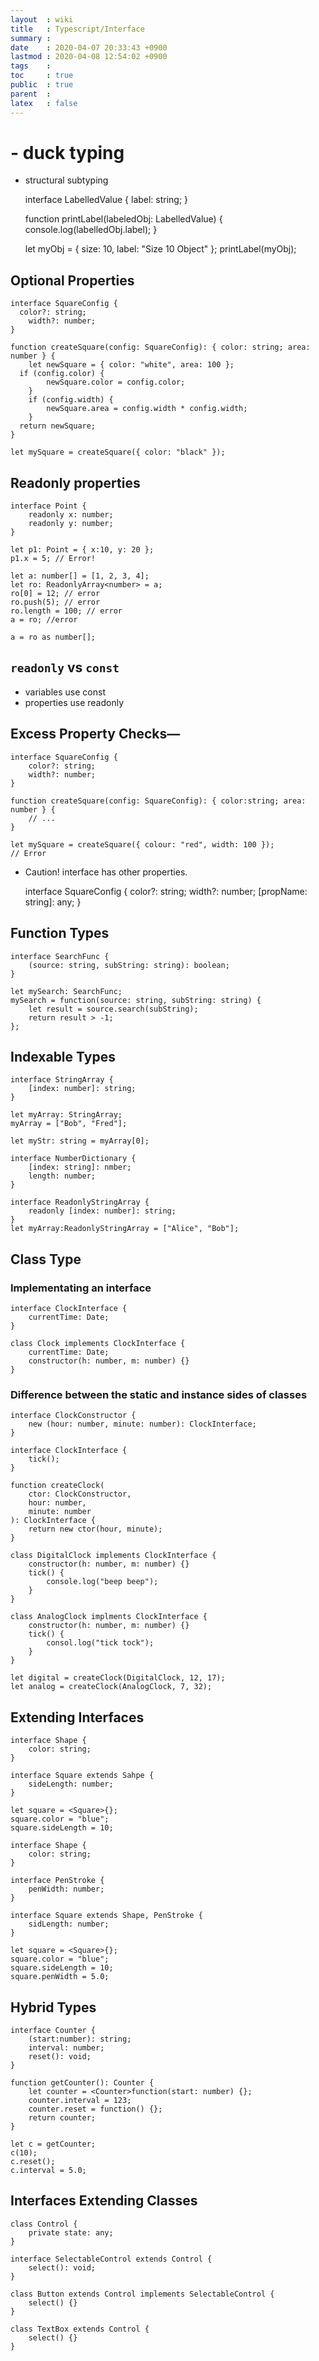 ```yaml
---
layout  : wiki
title   : Typescript/Interface
summary : 
date    : 2020-04-07 20:33:43 +0900
lastmod : 2020-04-08 12:54:02 +0900
tags    : 
toc     : true
public  : true
parent  : 
latex   : false
---
```


# - duck typing
- structural subtyping

    interface LabelledValue {
    	label: string;
    }
    
    function printLabel(labeledObj: LabelledValue) {
    	console.log(labelledObj.label);
    }
    
    let myObj = { size: 10, label: "Size 10 Object" };
    printLabel(myObj);

## Optional Properties

    interface SquareConfig {
      color?: string;
    	width?: number;
    }
    
    function createSquare(config: SquareConfig): { color: string; area: number } {
    	let newSquare = { color: "white", area: 100 };
      if (config.color) {
    		newSquare.color = config.color;
    	}
    	if (config.width) {
    		newSquare.area = config.width * config.width;
    	}
      return newSquare;
    }
    
    let mySquare = createSquare({ color: "black" });

## Readonly properties

    interface Point {
    	readonly x: number;
    	readonly y: number;
    }
    
    let p1: Point = { x:10, y: 20 };
    p1.x = 5; // Error!

    let a: number[] = [1, 2, 3, 4];
    let ro: ReadonlyArray<number> = a;
    ro[0] = 12; // error
    ro.push(5); // error
    ro.length = 100; // error
    a = ro; //error

    a = ro as number[];

## `readonly` vs `const`

- variables use const
- properties use readonly

## Excess Property Checks—

    interface SquareConfig {
    	color?: string;
    	width?: number;
    }
    
    function createSquare(config: SquareConfig): { color:string; area: number } {
    	// ...
    }
    
    let mySquare = createSquare({ colour: "red", width: 100 });
    // Error

- Caution! interface has other properties.

    interface SquareConfig {
    	color?: string;
    	width?: number;
    	[propName: string]: any;
    } 

## Function Types

    interface SearchFunc {
    	(source: string, subString: string): boolean;
    }
    
    let mySearch: SearchFunc;
    mySearch = function(source: string, subString: string) {
    	let result = source.search(subString);
    	return result > -1;
    };

## Indexable Types

    interface StringArray {
    	[index: number]: string;
    }
    
    let myArray: StringArray;
    myArray = ["Bob", "Fred"];
    
    let myStr: string = myArray[0];

    interface NumberDictionary {
    	[index: string]: nmber;
    	length: number;
    }

    interface ReadonlyStringArray {
    	readonly [index: number]: string;
    }
    let myArray:ReadonlyStringArray = ["Alice", "Bob"];

## Class Type

### Implementating an interface

    interface ClockInterface {
    	currentTime: Date;
    }
    
    class Clock implements ClockInterface {
    	currentTime: Date;
    	constructor(h: number, m: number) {}
    }

### Difference between the static and instance sides of classes

    interface ClockConstructor {
    	new (hour: number, minute: number): ClockInterface;
    }
    
    interface ClockInterface {
    	tick();
    }
    
    function createClock(
    	ctor: ClockConstructor,
    	hour: number,
    	minute: number
    ): ClockInterface {
    	return new ctor(hour, minute);
    }
    
    class DigitalClock implements ClockInterface {
    	constructor(h: number, m: number) {}
    	tick() {
    		console.log("beep beep");
    	}
    }
    
    class AnalogClock implments ClockInterface {
    	constructor(h: number, m: number) {}
    	tick() {
    		consol.log("tick tock");
    	}
    }
    
    let digital = createClock(DigitalClock, 12, 17);
    let analog = createClock(AnalogClock, 7, 32);

## Extending Interfaces

    interface Shape {
    	color: string;
    }
    
    interface Square extends Sahpe {
    	sideLength: number;
    }
    
    let square = <Square>{};
    square.color = "blue";
    square.sideLength = 10;

    interface Shape {
    	color: string;
    }
    
    interface PenStroke {
    	penWidth: number;
    }
    
    interface Square extends Shape, PenStroke {
    	sidLength: number;
    }
    
    let square = <Square>{};
    square.color = "blue";
    square.sideLength = 10;
    square.penWidth = 5.0;

## Hybrid Types

    interface Counter {
    	(start:number): string;
    	interval: number;
    	reset(): void;
    }
    
    function getCounter(): Counter {
    	let counter = <Counter>function(start: number) {};
    	counter.interval = 123;
    	counter.reset = function() {};
    	return counter;
    }
    
    let c = getCounter;
    c(10);
    c.reset();
    c.interval = 5.0;

## Interfaces Extending Classes

    class Control {
    	private state: any;
    }
    
    interface SelectableControl extends Control {
    	select(): void;
    }
    
    class Button extends Control implements SelectableControl {
    	select() {}
    }
    
    class TextBox extends Control {
    	select() {}
    }
